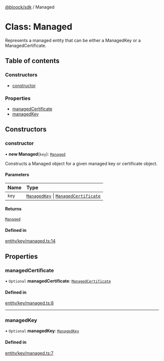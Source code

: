 [@bloock/sdk](../index.md) / Managed

# Class: Managed

Represents a managed entity that can be either a ManagedKey or a ManagedCertificate.

## Table of contents

### Constructors

- [constructor](Managed.md#constructor)

### Properties

- [managedCertificate](Managed.md#managedcertificate)
- [managedKey](Managed.md#managedkey)

## Constructors

### constructor

• **new Managed**(`key`): [`Managed`](Managed.md)

Constructs a Managed object for a given managed key or certificate object.

#### Parameters

| Name | Type |
| :------ | :------ |
| `key` | [`ManagedKey`](ManagedKey.md) \| [`ManagedCertificate`](ManagedCertificate.md) |

#### Returns

[`Managed`](Managed.md)

#### Defined in

[entity/key/managed.ts:14](https://github.com/bloock/bloock-sdk/blob/bcb68de/languages/js/src/entity/key/managed.ts#L14)

## Properties

### managedCertificate

• `Optional` **managedCertificate**: [`ManagedCertificate`](ManagedCertificate.md)

#### Defined in

[entity/key/managed.ts:8](https://github.com/bloock/bloock-sdk/blob/bcb68de/languages/js/src/entity/key/managed.ts#L8)

___

### managedKey

• `Optional` **managedKey**: [`ManagedKey`](ManagedKey.md)

#### Defined in

[entity/key/managed.ts:7](https://github.com/bloock/bloock-sdk/blob/bcb68de/languages/js/src/entity/key/managed.ts#L7)
